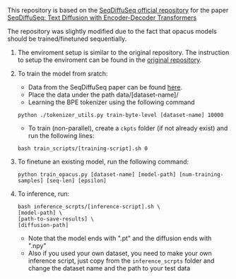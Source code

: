 This repository is based on the [SeqDiffuSeq official repository](https://github.com/Yuanhy1997/SeqDiffuSeq/tree/main) for the paper [SeqDiffuSeq: Text Diffusion with Encoder-Decoder Transformers](https://arxiv.org/pdf/2212.10325.pdf)

The repository was slightly modified due to the fact that opacus models should be trained/finetuned sequentially. 

1. The enviroment setup is similar to the original repository. The instruction to setup the enviroment can be found in the [original repository](https://github.com/Yuanhy1997/SeqDiffuSeq/tree/main?tab=readme-ov-file#environment).

2. To train the model from sratch:
    - Data from the SeqDiffuSeq paper can be found [here](https://github.com/Yuanhy1997/SeqDiffuSeq/tree/main?tab=readme-ov-file#preparing-dataset). 
    - Place the data under the path data/\[dataset-name\]/
    - Learning the BPE tokenizer using the following command 
    ```
    python ./tokenizer_utils.py train-byte-level [dataset-name] 10000
    ```
    - To train (non-parallel), create a `ckpts` folder (if not already exist) and run the following lines:
    ```
    bash train_scripts/[training-script].sh 0
    ```

3. To finetune an existing model, run the following command:
    ```
    python train_opacus.py [dataset-name] [model-path] [num-training-samples] [seq-len] [epsilon]
    ```

4. To inference, run:
    ```
    bash inference_scrpts/[inference-script].sh \
    [model-path] \
    [path-to-save-results] \
    [diffusion-path]
    ```

    - Note that the model ends with ".pt" and the diffusion ends with ".npy"
    - Also if you used your own dataset, you need to make your own inference script, just copy from the `inference_scrpts` folder and change the dataset name and the path to your test data